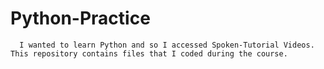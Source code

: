 # Python-Practice

      I wanted to learn Python and so I accessed Spoken-Tutorial Videos. This repository contains files that I coded during the course.
